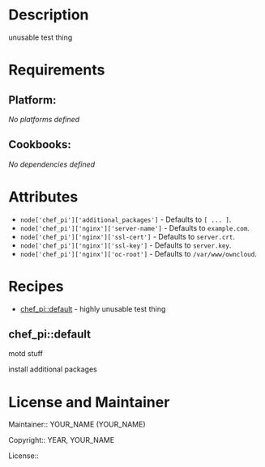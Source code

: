 # Description

unusable test thing

# Requirements

## Platform:

*No platforms defined*

## Cookbooks:

*No dependencies defined*

# Attributes

* `node['chef_pi']['additional_packages']` -  Defaults to `[ ... ]`.
* `node['chef_pi']['nginx']['server-name']` -  Defaults to `example.com`.
* `node['chef_pi']['nginx']['ssl-cert']` -  Defaults to `server.crt`.
* `node['chef_pi']['nginx']['ssl-key']` -  Defaults to `server.key`.
* `node['chef_pi']['nginx']['oc-root']` -  Defaults to `/var/www/owncloud`.

# Recipes

* [chef_pi::default](#chef_pidefault) - highly unusable test thing

## chef_pi::default

motd stuff

install additional packages

# License and Maintainer

Maintainer:: YOUR_NAME (YOUR_NAME)

Copyright:: YEAR, YOUR_NAME

License::
